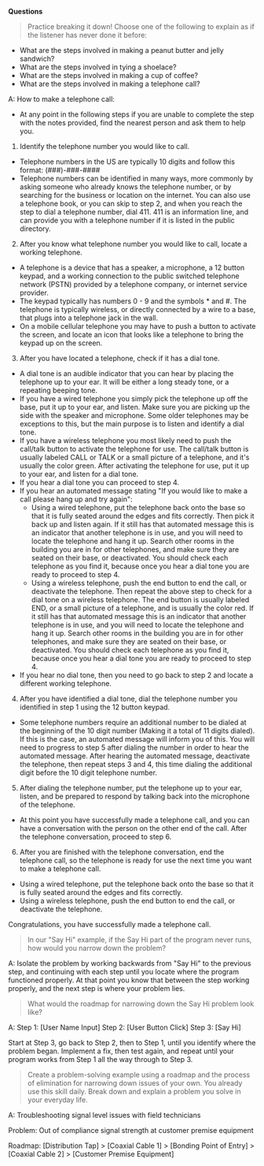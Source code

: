 **Questions**

> Practice breaking it down! Choose one of the following to explain as if the listener has never done it before:

* What are the steps involved in making a peanut butter and jelly sandwich?
* What are the steps involved in tying a shoelace?
* What are the steps involved in making a cup of coffee?
* What are the steps involved in making a telephone call?

A: How to make a telephone call:
* At any point in the following steps if you are unable to complete the step with the notes provided, find the nearest person and ask them to help you.

1. Identify the telephone number you would like to call.
* Telephone numbers in the US are typically 10 digits and follow this format: \(\#\#\#\)\-\#\#\#\-\#\#\#\#
* Telephone numbers can be identified in many ways, more commonly by asking someone who already knows the telephone number, or by searching for the business or location on the internet. You can also use a telephone book, or you can skip to step 2, and when you reach the step to dial a telephone number, dial 411. 411 is an information line, and can provide you with a telephone number if it is listed in the public directory.

2. After you know what telephone number you would like to call, locate a working telephone.
* A telephone is a device that has a speaker, a microphone, a 12 button keypad, and a working connection to the public switched telephone network \(PSTN\) provided by a telephone company, or internet service provider.
* The keypad typically has numbers 0 \- 9 and the symbols \* and \#. The telephone is typically wireless, or directly connected by a wire to a base, that plugs into a telephone jack in the wall.
* On a mobile cellular telephone you may have to push a button to activate the screen, and locate an icon that looks like a telephone to bring the keypad up on the screen.

3. After you have located a telephone, check if it has a dial tone.
* A dial tone is an audible indicator that you can hear by placing the telephone up to your ear. It will be either a long steady tone, or a repeating beeping tone.
* If you have a wired telephone you simply pick the telephone up off the base, put it up to your ear, and listen. Make sure you are picking up the side with the speaker and microphone. Some older telephones may be exceptions to this, but the main purpose is to listen and identify a dial tone.
* If you have a wireless telephone you most likely need to push the call\/talk button to activate the telephone for use. The call\/talk button is usually labeled CALL or TALK or a small picture of a telephone, and it's usually the color green. After activating the telephone for use, put it up to your ear, and listen for a dial tone.
* If you hear a dial tone you can proceed to step 4.
* If you hear an automated message stating "If you would like to make a call please hang up and try again":
  * Using a wired telephone, put the telephone back onto the base so that it is fully seated around the edges and fits correctly. Then pick it back up and listen again. If it still has that automated message this is an indicator that another telephone is in use, and you will need to locate the telephone and hang it up. Search other rooms in the building you are in for other telephones, and make sure they are seated on their base, or deactivated. You should check each telephone as you find it, because once you hear a dial tone you are ready to proceed to step 4.
  * Using a wireless telephone, push the end button to end the call, or deactivate the telephone. Then repeat the above step to check for a dial tone on a wireless telephone. The end button is usually labeled END, or a small picture of a telephone, and is usually the color red. If it still has that automated message this is an indicator that another telephone is in use, and you will need to locate the telephone and hang it up. Search other rooms in the building you are in for other telephones, and make sure they are seated on their base, or deactivated. You should check each telephone as you find it, because once you hear a dial tone you are ready to proceed to step 4.
* If you hear no dial tone, then you need to go back to step 2 and locate a different working telephone.

4. After you have identified a dial tone, dial the telephone number you identified in step 1 using the 12 button keypad.
* Some telephone numbers require an additional number to be dialed at the beginning of the 10 digit number (Making it a total of 11 digits dialed). If this is the case, an automated message will inform you of this. You will need to progress to step 5 after dialing the number in order to hear the automated message. After hearing the automated message, deactivate the telephone, then repeat steps 3 and 4, this time dialing the additional digit before the 10 digit telephone number.

5. After dialing the telephone number, put the telephone up to your ear, listen, and be prepared to respond by talking back into the microphone of the telephone.
* At this point you have successfully made a telephone call, and you can have a conversation with the person on the other end of the call. After the telephone conversation, proceed to step 6.

6. After you are finished with the telephone conversation, end the telephone call, so the telephone is ready for use the next time you want to make a telephone call.
* Using a wired telephone, put the telephone back onto the base so that it is fully seated around the edges and fits correctly.
* Using a wireless telephone, push the end button to end the call, or deactivate the telephone.

Congratulations, you have successfully made a telephone call.

> In our "Say Hi" example, if the Say Hi part of the program never runs, how would you narrow down the problem?

A: Isolate the problem by working backwards from "Say Hi" to the previous step, and continuing with each step until you locate where the program functioned properly. At that point you know that between the step working properly, and the next step is where your problem lies.

> What would the roadmap for narrowing down the Say Hi problem look like?

A:
Step 1: \[User Name Input\]
Step 2: \[User Button Click\]
Step 3: \[Say Hi\]

Start at Step 3, go back to Step 2, then to Step 1, until you identify where the problem began. Implement a fix, then test again, and repeat until your program works from Step 1 all the way through to Step 3.

> Create a problem-solving example using a roadmap and the process of elimination for narrowing down issues of your own. You already use this skill daily. Break down and explain a problem you solve in your everyday life.

A: Troubleshooting signal level issues with field technicians

Problem: Out of compliance signal strength at customer premise equipment

Roadmap: \[Distribution Tap\] \> \[Coaxial Cable 1\] \> \[Bonding Point of Entry\] \> \[Coaxial Cable 2\] \> \[Customer Premise Equipment\]

